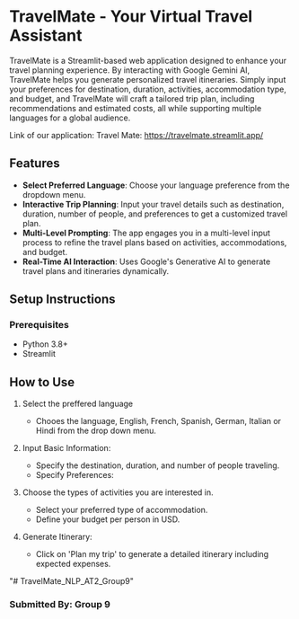 # TravelMate - Your Virtual Travel Assistant

TravelMate is a Streamlit-based web application designed to enhance your travel planning experience. By interacting with Google Gemini AI, TravelMate helps you generate personalized travel itineraries. Simply input your preferences for destination, duration, activities, accommodation type, and budget, and TravelMate will craft a tailored trip plan, including recommendations and estimated costs, all while supporting multiple languages for a global audience.

Link of our application: Travel Mate: https://travelmate.streamlit.app/

## Features
- **Select Preferred Language**: Choose your language preference from the dropdown menu. 
- **Interactive Trip Planning**: Input your travel details such as destination, duration, number of people, and preferences to get a customized travel plan.
- **Multi-Level Prompting**: The app engages you in a multi-level input process to refine the travel plans based on activities, accommodations, and budget.
- **Real-Time AI Interaction**: Uses Google's Generative AI to generate travel plans and itineraries dynamically.

## Setup Instructions

### Prerequisites
- Python 3.8+
- Streamlit

## How to Use

1. Select the preffered language 
   - Chooes the language, English, French, Spanish, German, Italian or Hindi from the drop down menu. 

2. Input Basic Information:
   - Specify the destination, duration, and number of people traveling.
   - Specify Preferences:

3. Choose the types of activities you are interested in.
   - Select your preferred type of accommodation.
   - Define your budget per person in USD.
  
4. Generate Itinerary:
   - Click on 'Plan my trip' to generate a detailed itinerary including expected expenses.

"# TravelMate_NLP_AT2_Group9" 


### Submitted By: Group 9 

